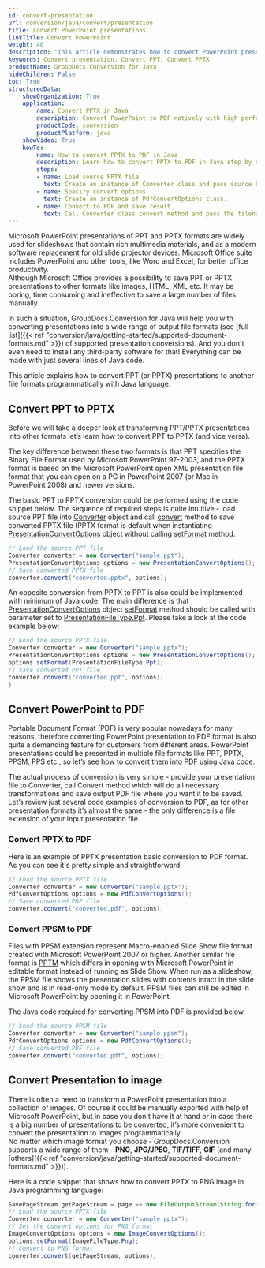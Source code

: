 ```yaml
---
id: convert-presentation
url: conversion/java/convert/presentation
title: Convert PowerPoint presentations
linkTitle: Convert PowerPoint
weight: 40
description: "This article demonstrates how to convert PowerPoint presentations of PPT, PPTX, ODP to other formats with couple lines of Java code."
keywords: Convert presentation, Convert PPT, Convert PPTX
productName: GroupDocs.Conversion for Java
hideChildren: False
toc: True
structuredData:
    showOrganization: True
    application:
        name: Convert PPTX in Java
        description: Convert PowerPoint to PDF natively with high performance using Java language and GroupDocs.Conversion for Java APIs
        productCode: conversion
        productPlatform: java
    showVideo: True
    howTo:
        name: How to convert PPTX to PDF in Java
        description: Learn how to convert PPTX to PDF in Java step by step
        steps:
        - name: Load source PPTX file
          text: Create an instance of Converter class and pass source PPTX file path as a constructor parameter. You may specify absolute or relative file path as per your requirements.
        - name: Specify convert options
          text: Create an instance of PdfConvertOptions class.
        - name: Convert to PDF and save result 
          text: Call Converter class convert method and pass the filename for the converted PDF file and the PdfConvertOptions object from the previous step as parameters.
---
```


Microsoft PowerPoint presentations of PPT and PPTX formats are widely used for slideshows that contain rich multimedia materials, and as a modern software replacement for old slide projector devices. Microsoft Office suite includes PowerPoint and other tools, like Word and Excel, for better office productivity.  
Although Microsoft Office provides a possibility to save PPT or PPTX presentations to other formats like images, HTML, XML etc. It may be boring, time consuming and ineffective to save a large number of files manually.  
  
In such a situation, GroupDocs.Conversion for Java will help you with converting presentations into a wide range of output file formats (see [full list]({{< ref "conversion/java/getting-started/supported-document-formats.md" >}}) of supported presentation conversions). And you don't even need to install any third-party software for that! Everything can be made with just several lines of Java code.  
  
This article explains how to convert PPT (or PPTX) presentations to another file formats programmatically with Java language.

## Convert PPT to PPTX

Before we will take a deeper look at transforming PPT/PPTX presentations into other formats let’s learn how to convert PPT to PPTX (and vice versa).

The key difference between these two formats is that PPT specifies the Binary File Format used by Microsoft PowerPoint 97-2003, and the PPTX format is based on the Microsoft PowerPoint open XML presentation file format that you can open on a PC in PowerPoint 2007 (or Mac in PowerPoint 2008) and newer versions.  
  
The basic PPT to PPTX conversion could be performed using the code snippet below. The sequence of required steps is quite intuitive - load source PPT file into [Converter](https://reference.groupdocs.com/conversion/java/com.groupdocs.conversion/Converter) object and call [convert](https://reference.groupdocs.com/conversion/java/com.groupdocs.conversion/Converter#convert(java.lang.String,%20com.groupdocs.conversion.options.convert.ConvertOptions)) method to save converted PPTX file (PPTX format is default when instantiating [PresentationConvertOptions](https://reference.groupdocs.com/conversion/java/com.groupdocs.conversion.options.convert/PresentationConvertOptions) object without calling [setFormat](https://reference.groupdocs.com/conversion/java/com.groupdocs.conversion.options.convert/ConvertOptions#setFormat(com.groupdocs.conversion.filetypes.FileType)) method.

```java
// Load the source PPT file
Converter converter = new Converter("sample.ppt");
PresentationConvertOptions options = new PresentationConvertOptions();
// Save converted PPTX file
converter.convert("converted.pptx", options);
```

An opposite conversion from PPTX to PPT is also could be implemented with minimum of Java code. The main difference is that  [PresentationConvertOptions](https://reference.groupdocs.com/conversion/java/com.groupdocs.conversion.options.convert/PresentationConvertOptions) object  [setFormat](https://reference.groupdocs.com/conversion/java/com.groupdocs.conversion.options.convert/ConvertOptions#setFormat(com.groupdocs.conversion.filetypes.FileType)) method should be called with parameter set to [PresentationFileType.Ppt](https://reference.groupdocs.com/conversion/java/com.groupdocs.conversion.filetypes/PresentationFileType#Ppt).  Please take a look at the code example below:  

```java
// Load the source PPTX file
Converter converter = new Converter("sample.pptx");
PresentationConvertOptions options = new PresentationConvertOptions();
options.setFormat(PresentationFileType.Ppt);
// Save converted PPT file
converter.convert("converted.ppt", options);
}
```

## Convert PowerPoint to PDF

Portable Document Format (PDF) is very popular nowadays for many reasons, therefore converting PowerPoint presentation to PDF format is also quite a demanding feature for customers from different areas. PowerPoint presentations could be presented in multiple file formats like PPT, PPTX, PPSM, PPS etc., so let’s see how to convert them into PDF using Java code.  
  
The actual process of conversion is very simple - provide your presentation file to Converter, call Convert method which will do all necessary transformations and save output PDF file where you want it to be saved. Let’s review just several code examples of conversion to PDF, as for other presentation formats it’s almost the same - the only difference is a file extension of your input presentation file.

### Convert PPTX to PDF

Here is an example of PPTX presentation basic conversion to PDF format. As you can see it's pretty simple and straightforward.  

```java
// Load the source PPTX file
Converter converter = new Converter("sample.pptx");
PdfConvertOptions options = new PdfConvertOptions();
// Save converted PDF file
converter.convert("converted.pdf", options);
```

### Convert PPSM to PDF

Files with PPSM extension represent Macro-enabled Slide Show file format created with Microsoft PowerPoint 2007 or higher. Another similar file format is [PPTM](https://docs.fileformat.com/presentation/pptm/) which differs in opening with Microsoft PowerPoint in editable format instead of running as Slide Show. When run as a slideshow, the PPSM file shows the presentation slides with contents intact in the slide show and is in read-only mode by default. PPSM files can still be edited in Microsoft PowerPoint by opening it in PowerPoint.

The Java code required for converting PPSM into PDF is provided below.

```java
// Load the source PPSM file
Converter converter = new Converter("sample.ppsm");
PdfConvertOptions options = new PdfConvertOptions();
// Save converted PDF file
converter.convert("converted.pdf", options);
```

## Convert Presentation to image

There is often a need to transform a PowerPoint presentation into a collection of images. Of course it could be manually exported with help of Microsoft PowerPoint, but in case you don't have it at hand or in case there is a big number of presentations to be converted,  it’s more convenient to convert the presentation to images programmatically.  
No matter which image format you choose - GroupDocs.Conversion supports a wide range of them - **PNG**, **JPG/JPEG**, **TIF/TIFF**, **GIF** (and many [others]({{< ref "conversion/java/getting-started/supported-document-formats.md" >}})).  
  
Here is a code snippet that shows how to convert PPTX to PNG image in Java programming language:

```java
SavePageStream getPageStream = page => new FileOutputStream(String.format("converted-slide-%s.png", page));
// Load the source PPTX file
Converter converter = new Converter("sample.pptx");
// Set the convert options for PNG format
ImageConvertOptions options = new ImageConvertOptions();
options.setFormat(ImageFileType.Png);  
// Convert to PNG format
converter.convert(getPageStream, options);
```
